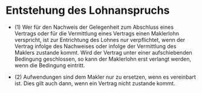 # Entstehung des Lohnanspruchs

- (1) Wer für den Nachweis der Gelegenheit zum Abschluss eines Vertrags oder für die Vermittlung eines Vertrags einen Maklerlohn verspricht, ist zur Entrichtung des Lohnes nur verpflichtet, wenn der Vertrag infolge des Nachweises oder infolge der Vermittlung des Maklers zustande kommt. Wird der Vertrag unter einer aufschiebenden Bedingung geschlossen, so kann der Maklerlohn erst verlangt werden, wenn die Bedingung eintritt.

- (2) Aufwendungen sind dem Makler nur zu ersetzen, wenn es vereinbart ist. Dies gilt auch dann, wenn ein Vertrag nicht zustande kommt.

